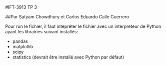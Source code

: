 #IFT-3913 TP 3

##Par Satyam Chowdhury et Carlos Eduardo Calle Guerrero

Pour run le fichier, il faut intepréter le fichier avec un interpreteur de Python ayant les librairies suivant installés:

- pandas
- matplotlib
- scipy
- statistics (devrait être installé avec Python par défaut)

